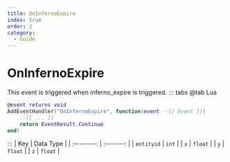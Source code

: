 ```yaml
---
title: OnInfernoExpire
index: true
order: 2
category:
  - Guide
---
```


# OnInfernoExpire
This event is triggered when inferno_expire is triggered.
::: tabs
@tab Lua
```lua
@event returns void
AddEventHandler("OnInfernoExpire", function(event --[[ Event ]])
    --[[ ... ]]
    return EventResult.Continue
end)
```

:::
|     Key    | Data Type |
| :--------: | :-------: |
| `entityid` |   `int`   |
|     `x`    |  `float`  |
|     `y`    |  `float`  |
|     `z`    |  `float`  |